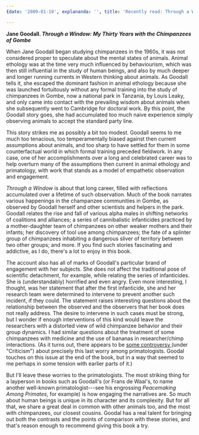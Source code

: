 ```yaml
---
{date: '2009-01-10', explananda: '', title: 'Recently read: Through a Window', tags: book_reviews}

---
```

<strong>Jane Goodall. <em>Through a Window: My Thirty Years with the Chimpanzees of Gombe</em></strong>

When Jane Goodall began studying chimpanzees in the 1960s, it was not considered proper to speculate about the mental states of animals.  Animal ethology was at the time very much influenced by behaviourism, which was then still influential in the study of human beings, and also by much deeper and longer running currents in Western thinking about animals.  As Goodall tells it, she escaped the dominant fashion in animal ethology because she was launched fortuitously without any formal training into the study of chimpanzees in Gombe, now a national park in Tanzania, by Louis Leaky, and only came into contact with the prevailing wisdom about animals when she subsequently went to Cambridge for doctoral work.  By this point, the Goodall story goes, she had accumulated too much naive experience simply observing animals to accept the standard party line.

This story strikes me as possibly a bit too modest.  Goodall seems to me much too tenacious, too temperamentally biased against then current assumptions about animals, and too sharp to have settled for them in some counterfactual world in which formal training preceded fieldwork.  In any case, one of her accomplishments over a long and celebrated career was to help overturn many of the assumptions then current in animal ethology and primatology, with work that stands as a model of empathetic observation and engagement.

<em>Through a Window</em> is about that long career, filled with reflections accumulated over a lifetime of such observation.  Much of the book narrates various happenings in the champanzee communities in Gombe, as observed by Goodall herself and other scientists and helpers in the park.  Goodall relates the rise and fall of various alpha males in shifting networks of coalitions and alliances; a series of cannibalistic infanticides practiced by a mother-daughter team of chimpanzees on other weaker mothers and their infants; her discovery of tool use among chimpanzees; the fate of a splinter group of chimpanzees inhabiting a dangerous sliver of territory between two other groups; and more.  If you find such stories fascinating and addictive, as I do, there's a lot to enjoy in this book.

The account also has all of marks of Goodall's particular brand of engagement with her subjects.  She does not affect the traditional pose of scientific detachment, for example, while relating the series of infanticides.  She is (understandably) horrified and even angry.  Even more interesting, I thought, was her statement that after the first infanticide, she and her research team were determined to intervene to prevent another such incident, if they could.  The statement raises interesting questions about the relationship between the observed and the observers that her book does not really address.  The desire to intervene in such cases must be strong, but I wonder if enough interventions of this kind would leave the researchers with a distorted view of wild chimpanzee behavior and their group dynamics.  I had similar questions about the treatment of some chimpanzees with medicine and the use of bananas in researcher/chimp interactions.  (As it turns out, there appears to be <a href="http://en.wikipedia.org/wiki/Jane_Goodall">some controversy </a> (under "Criticism") about precisely this last worry among primatologists.  Goodal touches on this issue at the end of the book, but in a way that seemed to me perhaps in some tension with earlier parts of it.)

But I'll leave these worries to the primatologists.  The most striking thing for a layperson in books such as Goodall's (or Frans de Waal's, to name another well-known primatologist---see his engrossing <em>Peacemaking Among Primates</em>, for example) is how engaging the narratives are.  So much about human beings is unique in its character and its complexity.  But for all that, we share a great deal in common with other animals too, and the most with chimpanzees, our closest cousins.  Goodal has a real talent for bringing out both the contrasts and the points of comparison with these stories, and that's reason enough to recommend giving this book a try.

